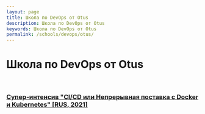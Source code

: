 ```yaml
---
layout: page
title: Школа по DevOps от Otus
description: Школа по DevOps от Otus
keywords: Школа по DevOps от Otus
permalink: /schools/devops/otus/
---
```


# Школа по DevOps от Otus

<br/>

### [Супер-интенсив "CI/CD или Непрерывная поставка с Docker и Kubernetes" [RUS, 2021]](/schools/devops/otus/super-intensive/)
